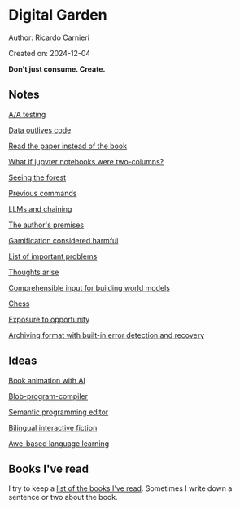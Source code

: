 # Digital Garden

Author: Ricardo Carnieri

Created on: 2024-12-04

**Don't just consume. Create.**

## Notes

[A/A testing](notes/2022-08-04_A_A_testing.md)

[Data outlives code](notes/2022-07-28_Data_outlives_code.md)

[Read the paper instead of the book](notes/2022-08-04_read_the_paper.md)

[What if jupyter notebooks were two-columns?](notes/2022-08-05_two_column_notebooks.md)

[Seeing the forest](notes/2024-09-10_seeing_the_forest.md)

[Previous commands](notes/2024-05-04_previous_commands.md)

[LLMs and chaining](notes/2024-02-10_llms_and_chaining.md)

[The author's premises](notes/2024-10-26_the_authors_premises.md)

[Gamification considered harmful](notes/2023-05-30_gamification_considered_harmful.md)

[List of important problems](notes/important_problems.md)

[Thoughts arise](notes/2022-03-06_thoughts_arise.md)

[Comprehensible input for building world models](notes/2022-03-08_comprehensible_input_world_models.md)

[Chess](notes/2019-09-15_chess.md)

[Exposure to opportunity](notes/2024-12-10_exposure_to_opportunity.md)

[Archiving format with built-in error detection and recovery](notes/2024-12-14_archiving.md)

## Ideas

[Book animation with AI](notes/2017-01-18_Book_animation_with_AI.md)

[Blob-program-compiler](notes/2014_blob_program_compiler.md)

[Semantic programming editor](notes/2014_semantic_programming_editor.md)

[Bilingual interactive fiction](notes/2014_bilingual_interactive_fiction.md)

[Awe-based language learning](notes/2024-03-28_awe_language_learning.md)


## Books I've read

I try to keep a [list of the books I've read](notes/books_read.md). Sometimes I write down a sentence or two about the book.

